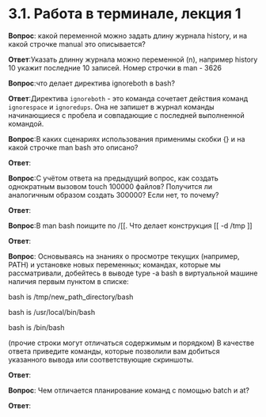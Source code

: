 # 3.1. Работа в терминале, лекция 1
**Вопрос**: какой переменной можно задать длину журнала history, и на какой строчке manual это описывается?

**Ответ**:Указать длинну журнала можно переменной (n), например history 10 укажит последние 10 записей. Номер строчки в man - 3626

**Вопрос**:что делает директива ignoreboth в bash?

**Ответ**:Директива `ignoreboth` - это команда сочетает действия команд `ignorespace` и `ignoredups`. Она не запишет в журнал команды начинающиеся с пробела и совпадающие с последней выполненной командой.

**Вопрос**:В каких сценариях использования применимы скобки {} и на какой строчке man bash это описано?

**Ответ**:

**Вопрос**:С учётом ответа на предыдущий вопрос, как создать однократным вызовом touch 100000 файлов? Получится ли аналогичным образом создать 300000? Если нет, то почему?

**Ответ**:

**Вопрос**:В man bash поищите по /\[\[. Что делает конструкция [[ -d /tmp ]]

**Ответ**:

**Вопрос**: Основываясь на знаниях о просмотре текущих (например, PATH) и установке новых переменных; командах, которые мы рассматривали, добейтесь в выводе type -a bash в виртуальной машине наличия первым пунктом в списке:

bash is /tmp/new_path_directory/bash

bash is /usr/local/bin/bash

bash is /bin/bash

(прочие строки могут отличаться содержимым и порядком) В качестве ответа приведите команды, которые позволили вам добиться указанного вывода или соответствующие скриншоты.

**Ответ**:

**Вопрос**: Чем отличается планирование команд с помощью batch и at?

**Ответ**: